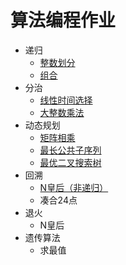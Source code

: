 # 算法编程作业
- 递归
   - <a href="Integer partition.c">整数划分</a>
   - <a href="Combination.cpp">组合</a>
- 分治
   - <a href="Linear_time_selection.cpp">线性时间选择</a>
   - <a href="Large_Integer_Multiplication.cpp">大整数乘法</a>
- 动态规划
   -  <a href="Matrix_multiplication.cpp">矩阵相乘</a>
   -  <a href="Longest_Common_Sequence.cpp">最长公共子序列</a>
   -  <a href="best_BST.cpp">最优二叉搜索树</a>
- 回溯
   - <a href="Nqueen.cpp">N皇后（非递归）</a>
   - 凑合24点
- 退火
   - N皇后
- 遗传算法
  - 求最值
